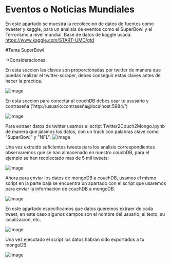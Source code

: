 # Eventos o Noticias Mundiales
En este apartado se muestra la recoleccion de datos de fuentes como tweeter y kaggle, para un analisis de eventos como el SuperBowl y el Terrorismo a nivel mundial. 
Base de datos de kaggle usada: https://www.kaggle.com/START-UMD/gtd


#Tema SuperBowl

->Consideraciones:

En esta seccion las claves son proporcionadas por twitter de manera que puedas realizar el twitter-scraper, debes conseguir estas claves antes de hacer la practica.

![image](https://user-images.githubusercontent.com/74798975/156850819-767b177a-f2f2-40c7-9d0a-a128e1bc3be3.png)

En esta seccion para conectar al couchDB debes usar tu ususario y contraseña ('http://usuario:contraseña@localhost:5984/')

![image](https://user-images.githubusercontent.com/74798975/156850905-235998e5-b084-427f-a501-fddc2fe00280.png)

Para extraer datos de twitter usamos el script Twitter2Couch2Mongo.ipynb de manera que jalamos los datos, con un track con palabras clave como "SuperBowl" y "NFL".
![image](https://user-images.githubusercontent.com/74798975/156850147-5d7351bb-1fec-4e3a-9743-f9ace4cfab6e.png)

Una vez extraido suficientes tweets para los analisis correspondientes observaremos que se han almacenado en nuestro couchDB, para el ejemplo se han recolectado mas de 5 mil tweets:

![image](https://user-images.githubusercontent.com/74798975/156850271-9ec6bd16-7561-4aa5-bb1f-da7f700afb5d.png)

Ahora para enviar los datos de mongoDB a couchDB, usamos el mismo script en la parte baja se encuentra un apartado con el script que usaremos para enviar la informacion de couchDB a mongoDB.

![image](https://user-images.githubusercontent.com/74798975/156851101-8b8f1306-a6f9-4aa3-a2ae-ed5d292fe64b.png)

En este apartado especificamos que datos queremos extraer de cada tweet, en este caso algunos campos son el nombre del usuario, el texto, su localizacion, etc.

![image](https://user-images.githubusercontent.com/74798975/156851196-c1fcf853-b5f1-4585-aaef-b9d28d0649d3.png)

Una vez ejecutado el script los datos habran sido exportados a tu mongoDB.

![image](https://user-images.githubusercontent.com/74798975/156851328-dbec5d23-74a2-4d51-8847-16ee1efc8c69.png)
